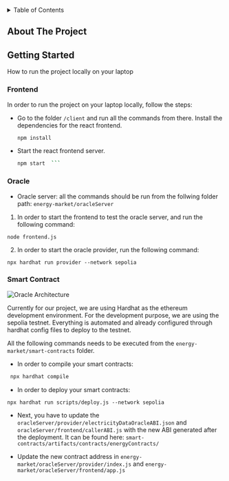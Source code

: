 <!-- Improved compatibility of back to top link: See: https://github.com/othneildrew/Best-README-Template/pull/73 -->
<a name="readme-top"></a>

<!-- TABLE OF CONTENTS -->
<details>
  <summary>Table of Contents</summary>
  <ol>
    <li>
      <a href="#about-the-project">About The Project</a>
    </li>
    <li>
      <a href="#getting-started">Getting Started</a>
      <ul>
        <li><a href="#prerequisites">Frontend</a></li>
        <li><a href="#installation">Oracle</a></li>
        <li><a href="#installation">Smart Contract</a></li>
      </ul>
</details>



<!-- ABOUT THE PROJECT -->
## About The Project




<!-- GETTING STARTED -->
## Getting Started

How to run the project locally on your laptop

### Frontend 

In order to run the project on your laptop locally, follow the steps:
* Go to the folder `/client` and run all the commands from there. Install the dependencies for the react frontend.
  ```sh
  npm install
  ```
* Start the react frontend server.
  ```sh
  npm start  ```


### Oracle
- Oracle server: all the commands should be run from the follwing folder path: `energy-market/oracleServer`
1. In order to start the frontend to test the oracle server,  and run the following command:
```
node frontend.js
```
2. In order to start the oracle provider, run the following command:
```
npx hardhat run provider --network sepolia 
```
### Smart Contract 

![Oracle Architecture](images/oracle_architecture.png)

Currently for our project, we are using Hardhat as the ethereum development environment. For the development purpose, we are using the sepolia testnet. Everything is automated and already configured through hardhat config files to deploy to the testnet.

All the following commands needs to be executed from the `energy-market/smart-contracts` folder.
- In order to compile your smart contracts:
```sh
 npx hardhat compile
```
- In order to deploy your smart contracts:
```
npx hardhat run scripts/deploy.js --network sepolia

```
- Next, you have to update the `oracleServer/provider/electricityDataOracleABI.json` and `oracleServer/frontend/callerABI.js` with the new ABI generated after the deployment. It can be found here: `smart-contracts/artifacts/contracts/energyContracts/`

- Update the new contract address in `energy-market/oracleServer/provider/index.js` and `energy-market/oracleServer/frontend/app.js`


